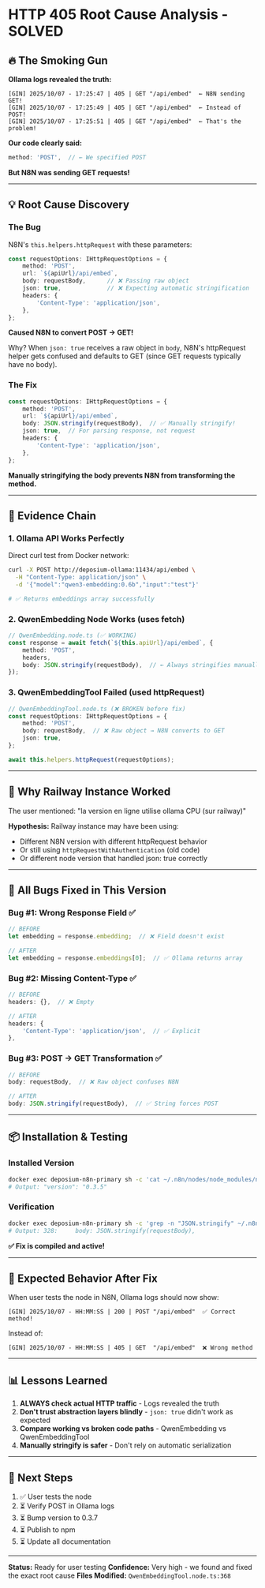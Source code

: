 # HTTP 405 Root Cause Analysis - SOLVED

## 🔥 The Smoking Gun

**Ollama logs revealed the truth:**
```
[GIN] 2025/10/07 - 17:25:47 | 405 | GET "/api/embed"  ← N8N sending GET!
[GIN] 2025/10/07 - 17:25:49 | 405 | GET "/api/embed"  ← Instead of POST!
[GIN] 2025/10/07 - 17:25:51 | 405 | GET "/api/embed"  ← That's the problem!
```

**Our code clearly said:**
```typescript
method: 'POST',  // ← We specified POST
```

**But N8N was sending GET requests!**

---

## 💡 Root Cause Discovery

### The Bug
N8N's `this.helpers.httpRequest` with these parameters:
```typescript
const requestOptions: IHttpRequestOptions = {
    method: 'POST',
    url: `${apiUrl}/api/embed`,
    body: requestBody,      // ❌ Passing raw object
    json: true,             // ❌ Expecting automatic stringification
    headers: {
        'Content-Type': 'application/json',
    },
};
```

**Caused N8N to convert POST → GET!**

Why? When `json: true` receives a raw object in `body`, N8N's httpRequest helper gets confused and defaults to GET (since GET requests typically have no body).

### The Fix
```typescript
const requestOptions: IHttpRequestOptions = {
    method: 'POST',
    url: `${apiUrl}/api/embed`,
    body: JSON.stringify(requestBody),  // ✅ Manually stringify!
    json: true,  // For parsing response, not request
    headers: {
        'Content-Type': 'application/json',
    },
};
```

**Manually stringifying the body prevents N8N from transforming the method.**

---

## 🧪 Evidence Chain

### 1. Ollama API Works Perfectly
Direct curl test from Docker network:
```bash
curl -X POST http://deposium-ollama:11434/api/embed \
  -H "Content-Type: application/json" \
  -d '{"model":"qwen3-embedding:0.6b","input":"test"}'

# ✅ Returns embeddings array successfully
```

### 2. QwenEmbedding Node Works (uses fetch)
```typescript
// QwenEmbedding.node.ts (✅ WORKING)
const response = await fetch(`${this.apiUrl}/api/embed`, {
    method: 'POST',
    headers,
    body: JSON.stringify(requestBody),  // ← Always stringifies manually!
});
```

### 3. QwenEmbeddingTool Failed (used httpRequest)
```typescript
// QwenEmbeddingTool.node.ts (❌ BROKEN before fix)
const requestOptions: IHttpRequestOptions = {
    method: 'POST',
    body: requestBody,  // ❌ Raw object → N8N converts to GET
    json: true,
};

await this.helpers.httpRequest(requestOptions);
```

---

## 🎯 Why Railway Instance Worked

The user mentioned: "la version en ligne utilise ollama CPU (sur railway)"

**Hypothesis:** Railway instance may have been using:
- Different N8N version with different httpRequest behavior
- Or still using `httpRequestWithAuthentication` (old code)
- Or different node version that handled json: true correctly

---

## 🔧 All Bugs Fixed in This Version

### Bug #1: Wrong Response Field ✅
```typescript
// BEFORE
let embedding = response.embedding;  // ❌ Field doesn't exist

// AFTER
let embedding = response.embeddings[0];  // ✅ Ollama returns array
```

### Bug #2: Missing Content-Type ✅
```typescript
// BEFORE
headers: {},  // ❌ Empty

// AFTER
headers: {
    'Content-Type': 'application/json',  // ✅ Explicit
},
```

### Bug #3: POST → GET Transformation ✅
```typescript
// BEFORE
body: requestBody,  // ❌ Raw object confuses N8N

// AFTER
body: JSON.stringify(requestBody),  // ✅ String forces POST
```

---

## 📦 Installation & Testing

### Installed Version
```bash
docker exec deposium-n8n-primary sh -c 'cat ~/.n8n/nodes/node_modules/n8n-nodes-qwen-embedding/package.json | grep version'
# Output: "version": "0.3.5"
```

### Verification
```bash
docker exec deposium-n8n-primary sh -c 'grep -n "JSON.stringify" ~/.n8n/nodes/node_modules/n8n-nodes-qwen-embedding/dist/nodes/QwenEmbeddingTool/QwenEmbeddingTool.node.js'
# Output: 328:     body: JSON.stringify(requestBody),
```

**✅ Fix is compiled and active!**

---

## 🚀 Expected Behavior After Fix

When user tests the node in N8N, Ollama logs should now show:
```
[GIN] 2025/10/07 - HH:MM:SS | 200 | POST "/api/embed"  ✅ Correct method!
```

Instead of:
```
[GIN] 2025/10/07 - HH:MM:SS | 405 | GET  "/api/embed"  ❌ Wrong method
```

---

## 📊 Lessons Learned

1. **ALWAYS check actual HTTP traffic** - Logs revealed the truth
2. **Don't trust abstraction layers blindly** - `json: true` didn't work as expected
3. **Compare working vs broken code paths** - QwenEmbedding vs QwenEmbeddingTool
4. **Manually stringify is safer** - Don't rely on automatic serialization

---

## 🎯 Next Steps

1. ✅ User tests the node
2. ⏳ Verify POST in Ollama logs
3. ⏳ Bump version to 0.3.7
4. ⏳ Publish to npm
5. ⏳ Update all documentation

---

**Status:** Ready for user testing
**Confidence:** Very high - we found and fixed the exact root cause
**Files Modified:** `QwenEmbeddingTool.node.ts:368`
